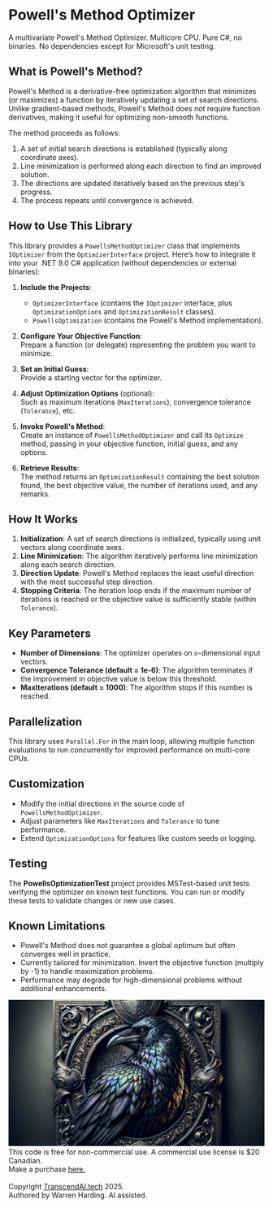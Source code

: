 # Powell's Method Optimizer

A multivariate Powell's Method Optimizer. Multicore CPU. Pure C#, no binaries. No dependencies except for Microsoft's unit testing.

## What is Powell's Method?
Powell's Method is a derivative-free optimization algorithm that minimizes (or maximizes) a function by iteratively updating a set of search directions. Unlike gradient-based methods, Powell's Method does not require function derivatives, making it useful for optimizing non-smooth functions.

The method proceeds as follows:
1. A set of initial search directions is established (typically along coordinate axes).
2. Line minimization is performed along each direction to find an improved solution.
3. The directions are updated iteratively based on the previous step's progress.
4. The process repeats until convergence is achieved.

## How to Use This Library
This library provides a `PowellsMethodOptimizer` class that implements `IOptimizer` from the `OptimizerInterface` project. Here’s how to integrate it into your .NET 9.0 C# application (without dependencies or external binaries):

1. **Include the Projects**:  
   - `OptimizerInterface` (contains the `IOptimizer` interface, plus `OptimizationOptions` and `OptimizationResult` classes).  
   - `PowellsOptimization` (contains the Powell's Method implementation).

2. **Configure Your Objective Function**:  
   Prepare a function (or delegate) representing the problem you want to minimize.

3. **Set an Initial Guess**:  
   Provide a starting vector for the optimizer.

4. **Adjust Optimization Options** (optional):  
   Such as maximum iterations (`MaxIterations`), convergence tolerance (`Tolerance`), etc.

5. **Invoke Powell's Method**:  
   Create an instance of `PowellsMethodOptimizer` and call its `Optimize` method, passing in your objective function, initial guess, and any options.

6. **Retrieve Results**:  
   The method returns an `OptimizationResult` containing the best solution found, the best objective value, the number of iterations used, and any remarks.

## How It Works
1. **Initialization**: A set of search directions is initialized, typically using unit vectors along coordinate axes.
2. **Line Minimization**: The algorithm iteratively performs line minimization along each search direction.
3. **Direction Update**: Powell's Method replaces the least useful direction with the most successful step direction.
4. **Stopping Criteria**: The iteration loop ends if the maximum number of iterations is reached or the objective value is sufficiently stable (within `Tolerance`).

## Key Parameters
- **Number of Dimensions**: The optimizer operates on `n`-dimensional input vectors.
- **Convergence Tolerance (default = 1e-6)**: The algorithm terminates if the improvement in objective value is below this threshold.
- **MaxIterations (default = 1000)**: The algorithm stops if this number is reached.

## Parallelization
This library uses `Parallel.For` in the main loop, allowing multiple function evaluations to run concurrently for improved performance on multi-core CPUs.

## Customization
- Modify the initial directions in the source code of `PowellsMethodOptimizer`.
- Adjust parameters like `MaxIterations` and `Tolerance` to tune performance.
- Extend `OptimizationOptions` for features like custom seeds or logging.

## Testing
The **PowellsOptimizationTest** project provides MSTest-based unit tests verifying the optimizer on known test functions. You can run or modify these tests to validate changes or new use cases.

## Known Limitations
- Powell's Method does not guarantee a global optimum but often converges well in practice.
- Currently tailored for minimization. Invert the objective function (multiply by -1) to handle maximization problems.
- Performance may degrade for high-dimensional problems without additional enhancements.

![AI Image](aiimage.jpg)
</br>
This code is free for non-commercial use. A commercial use license is $20 Canadian.</br>
Make a purchase [here.](https://TranscendAI.tech/paylanding.html)</br>
</br>
Copyright [TranscendAI.tech](https://TranscendAI.tech) 2025.</br>
Authored by Warren Harding. AI assisted.</br>

